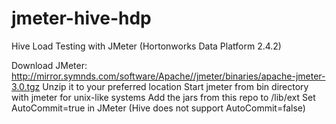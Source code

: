 # jmeter-hive-hdp
Hive Load Testing with JMeter (Hortonworks Data Platform 2.4.2)

Download JMeter: http://mirror.symnds.com/software/Apache//jmeter/binaries/apache-jmeter-3.0.tgz
Unzip it to your preferred location
Start jmeter from bin directory with jmeter for unix-like systems
Add the jars from this repo to /lib/ext
Set AutoCommit=true in JMeter (Hive does not support AutoCommit=false)



